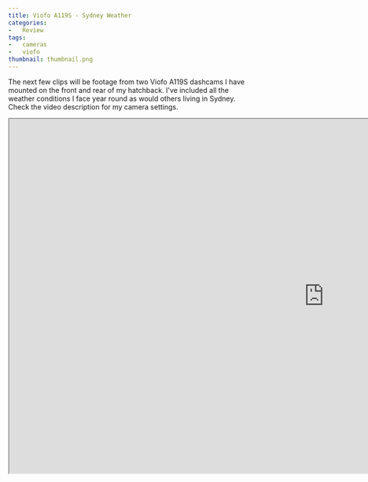 ```yaml
---
title: Viofo A119S - Sydney Weather
categories:
-   Review
tags:
-   cameras
-   viofo
thumbnail: thumbnail.png
---
```


The next few clips will be footage from two Viofo A119S dashcams I have mounted on the front and rear of my hatchback. I've included all the weather conditions I face year round as would others living in Sydney. Check the video description for my camera settings.

<!-- more -->

<iframe src="https://www.youtube.com/embed/vXF1ac_rL2Q" allowfullscreen width="1280" height="720"></iframe>
